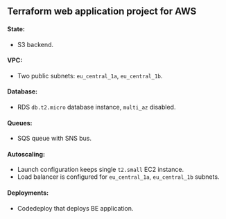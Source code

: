 ## Terraform web application project for AWS

#### State:
- S3 backend.

#### VPC:
- Two public subnets: `eu_central_1a`, `eu_central_1b`.

#### Database:
- RDS `db.t2.micro` database instance, `multi_az` disabled.

#### Queues:
- SQS queue with SNS bus.

#### Autoscaling:
- Launch configuration keeps single `t2.small` EC2 instance.
- Load balancer is configured for `eu_central_1a`, `eu_central_1b` subnets.

#### Deployments:
- Codedeploy that deploys BE application.
